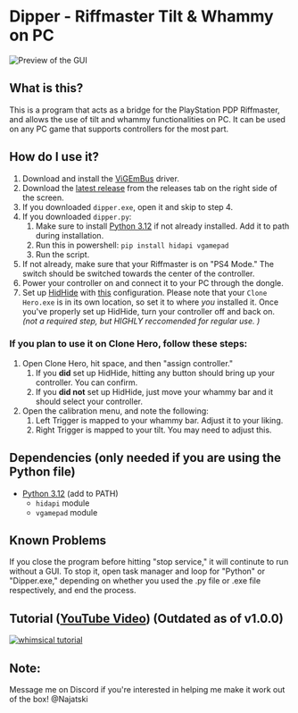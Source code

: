 # Dipper - Riffmaster Tilt & Whammy on PC
![Preview of the GUI](https://i.imgur.com/KggYqkx.png)
## What is this?
This is a program that acts as a bridge for the PlayStation PDP Riffmaster, and allows the use of tilt and whammy functionalities on PC. It can be used on any PC game that supports controllers for the most part.

## How do I use it?
1. Download and install the [ViGEmBus](https://github.com/nefarius/ViGEmBus/releases/latest) driver.
1. Download the [latest release](https://github.com/Najatski/dipper/releases/latest) from the releases tab on the right side of the screen.
2. If you downloaded `dipper.exe`, open it and skip to step 4.
3. If you downloaded `dipper.py`:
    1. Make sure to install [Python 3.12](https://www.python.org/downloads/release/python-3120/) if not already installed. Add it to path during installation.
    1. Run this in powershell: `pip install hidapi vgamepad`
    2. Run the script.
5. If not already, make sure that your Riffmaster is on "PS4 Mode." The switch should be switched towards the center of the controller.
6. Power your controller on and connect it to your PC through the dongle.
7. Set up [HidHide](https://github.com/nefarius/HidHide/releases) with [this](https://imgur.com/a/6wfv9IQ) configuration. Please note that your `Clone Hero.exe` is in its own location, so set it to where *you* installed it. Once you've properly set up HidHide, turn your controller off and back on. *(not a required step, but HIGHLY reccomended for regular use. )*
### If you plan to use it on Clone Hero, follow these steps:
1. Open Clone Hero, hit space, and then "assign controller."
    1. If you **did** set up HidHide, hitting any button should bring up your controller. You can confirm.
    2. If you **did not** set up HidHide, just move your whammy bar and it should select your controller.
2. Open the calibration menu, and note the following:
    1. Left Trigger is mapped to your whammy bar. Adjust it to your liking.
    2. Right Trigger is mapped to your tilt. You may need to adjust this.

## Dependencies (only needed if you are using the Python file)
* [Python 3.12](https://www.python.org/downloads/release/python-3120/) (add to PATH)
  * `hidapi` module
  * `vgamepad` module

## Known Problems
If you close the program before hitting "stop service," it will continute to run without a GUI. To stop it, open task manager and loop for "Python" or "Dipper.exe," depending on whether you used the .py file or .exe file respectively, and end the process.
## Tutorial ([YouTube Video](https://www.youtube.com/watch?v=yPgwkj3PYZ0)) (Outdated as of v1.0.0)
[![whimsical tutorial](https://img.youtube.com/vi/yPgwkj3PYZ0/0.jpg)](https://www.youtube.com/watch?v=yPgwkj3PYZ0)

## Note:
Message me on Discord if you're interested in helping me make it work out of the box!
@Najatski
